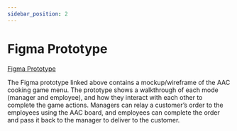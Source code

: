 ```yaml
---
sidebar_position: 2
---
```


# Figma Prototype
[Figma Prototype](https://www.figma.com/design/dRrwQRsEXqcA9jeGNfToJM/AAC-Go-Fish-Prototype?node-id=0-1&t=EJZz9HW8ZuNciFbV-1)

The Figma prototype linked above contains a mockup/wireframe of the AAC cooking game menu. The prototype shows a walkthrough of each mode (manager and employee), and how they interact with each other to complete the game actions. Managers can relay a customer’s order to the employees using the AAC board, and employees can complete the order and pass it back to the manager to deliver to the customer.
